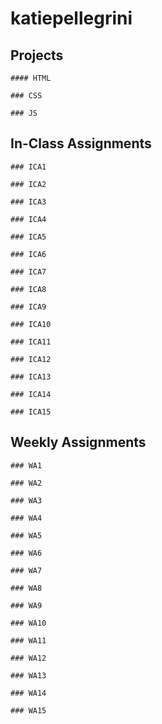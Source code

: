 # katiepellegrini


## Projects

    #### HTML
    
    ### CSS
    
    ### JS
    
## In-Class Assignments
        
    ### ICA1
        
    ### ICA2
        
    ### ICA3
    
    ### ICA4
        
    ### ICA5
            
    ### ICA6
        
    ### ICA7
        
    ### ICA8
    
    ### ICA9
        
    ### ICA10
            
    ### ICA11
        
    ### ICA12
        
    ### ICA13
    
    ### ICA14
        
    ### ICA15
    
## Weekly Assignments

    ### WA1
    
    ### WA2
    
    ### WA3
    
    ### WA4
    
    ### WA5
    
    ### WA6
    
    ### WA7
    
    ### WA8
    
    ### WA9
    
    ### WA10
    
    ### WA11
    
    ### WA12
    
    ### WA13
    
    ### WA14
    
    ### WA15
